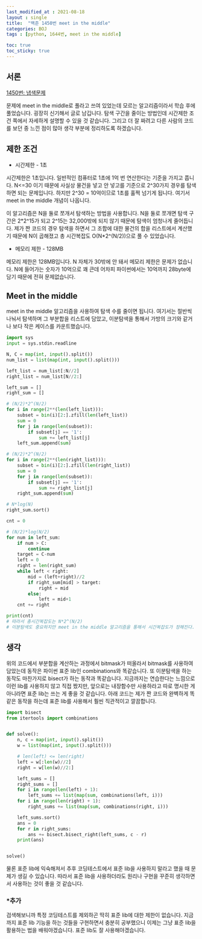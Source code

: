 ```yaml
---
last_modified_at : 2021-08-18
layout : single
title:  "백준 1450번 meet in the middle"
categories: BOJ
tags : [python, 1644번, meet in the middle]

toc: true
toc_sticky: true
---
```

## 서론
<a href='https://www.acmicpc.net/problem/1450'>1450번: 냅색문제</a>

문제에 meet in the middle로 풀라고 쓰여 있었는데 모르는 알고리즘이라서 학습 후에 풀었습니다. 굉장히 신기해서 글로 남깁니다. 탐색 구간을 줄이는 방법인데 시간제한 조건 쪽에서 자세하게 설명할 수 있을 것 같습니다. 그리고 더 잘 짜려고 다른 사람의 코드를 보던 중 느낀 점이 많아 생각 부분에 정리하도록 하겠습니다.

## 제한 조건
<ul>
  <li>시간제한 - 1초</li>
</ul>
시간제한은 1초입니다. 일반적인 컴퓨터로 1초에 1억 번 연산한다는 기준을 가지고 풉니다. N<=30 이기 때문에 사실상 물건을 넣고 안 넣고를 기준으로 2^30가지 경우를 탐색하면 되는 문제입니다. 하지만 2^30 = 10억이므로 1초를 훌쩍 넘기게 됩니다. 여기서 meet in the middle 개념이 나옵니다.  

이 알고리즘은 N을 둘로 쪼개서 탐색하는 방법을 사용합니다. N을 둘로 쪼개면 탐색 구간은 2*2^15가 되고 2^15는 32,000밖에 되지 않기 때문에 탐색이 엄청나게 줄어듭니다. 제가 짠 코드의 경우 탐색을 하면서 그 조합에 대한 물건의 합을 리스트에서 계산했기 때문에 N이 곱해졌고 총 시간복잡도 O(N\*2^(N/2))으로 풀 수 있었습니다.
<ul>
  <li>메모리 제한 - 128MB</li>
</ul>
메모리 제한은 128MB입니다. N 자체가 30밖에 안 돼서 메모리 제한은 문제가 없습니다. N에 들어가는 숫자가 10억으로 꽤 큰데 어차피 파이썬에서는 10억까지 28byte에 담기 때문에 전혀 문제없습니다.

## Meet in the middle
meet in the middle 알고리즘을 사용하여 탐색 수를 줄이면 됩니다. 여기서는 절반씩 나눠서 탐색하며 그 부분합을 리스트에 담았고, 이분탐색을 통해서 가방의 크기와 같거나 보다 작은 케이스를 카운트했습니다.
```python
import sys
input = sys.stdin.readline

N, C = map(int, input().split())
num_list = list(map(int, input().split()))

left_list = num_list[:N//2]
right_list = num_list[N//2:]

left_sum = []
right_sum = []

# (N/2)*2^(N/2)
for i in range(2**(len(left_list))):
    subset = bin(i)[2:].zfill(len(left_list))
    sum = 0
    for j in range(len(subset)):
        if subset[j] == '1':
            sum += left_list[j]
    left_sum.append(sum)

# (N/2)*2^(N/2)
for i in range(2**(len(right_list))):
    subset = bin(i)[2:].zfill(len(right_list))
    sum = 0
    for j in range(len(subset)):
        if subset[j] == '1':
            sum += right_list[j]
    right_sum.append(sum)

# N*log(N)
right_sum.sort()

cnt = 0

# (N/2)*log(N/2)
for num in left_sum:
    if num > C:
        continue
    target = C-num
    left = 0
    right = len(right_sum)
    while left < right:
        mid = (left+right)//2
        if right_sum[mid] > target:
            right = mid
        else:
            left = mid+1
    cnt += right

print(cnt)
# 따라서 총시간복잡도는 N*2^(N/2)
# 이분탐색도 중요하지만 meet in the middle 알고리즘을 통해서 시간복잡도가 정해진다.
```

## 생각
위의 코드에서 부분합을 계산하는 과정에서 bitmask가 떠올라서 bitmask를 사용하여 담았는데 동작은 파이썬 표준 lib인 combinations와 똑같습니다. 또 이분탐색을 하는 동작도 마찬가지로 bisect가 하는 동작과 똑같습니다. 지금까지는 연습한다는 느낌으로 이런 lib를 사용하지 않고 직접 짰지만, 앞으로는 내장함수만 사용하라고 따로 명시한 게 아니라면 표준 lib는 쓰는 게 좋을 것 같습니다. 아래 코드는 제가 짠 코드와 완벽하게 똑같은 동작을 하는데 표준 lib를 사용해서 훨씬 직관적이고 깔끔합니다.
```python
import bisect
from itertools import combinations


def solve():
    n, c = map(int, input().split())
    w = list(map(int, input().split()))

    # len(left) <= len(right)
    left = w[:len(w)//2]
    right = w[len(w)//2:]

    left_sums = []
    right_sums = []
    for i in range(len(left) + 1):
        left_sums += list(map(sum, combinations(left, i)))
    for i in range(len(right) + 1):
        right_sums += list(map(sum, combinations(right, i)))

    left_sums.sort()
    ans = 0
    for r in right_sums:
        ans += bisect.bisect_right(left_sums, c - r)
    print(ans)


solve()
```
물론 표준 lib에 익숙해져서 추후 코딩테스트에서 표준 lib을 사용하지 말라고 했을 때 문제가 생길 수 있습니다. 따라서 표준 lib을 사용하더라도 원리나 구현을 꾸준히 생각하면서 사용하는 것이 좋을 것 같습니다.

### *추가
검색해보니까 특정 코딩테스트를 제외하곤 딱히 표준 lib에 대한 제한이 없습니다. 지금까지 표준 lib 기능을 하는 것들을 구현하면서 충분히 공부했으니 이제는 그냥 표준 lib을 활용하는 법을 배워야겠습니다. 표준 lib도 잘 사용해야겠습니다.